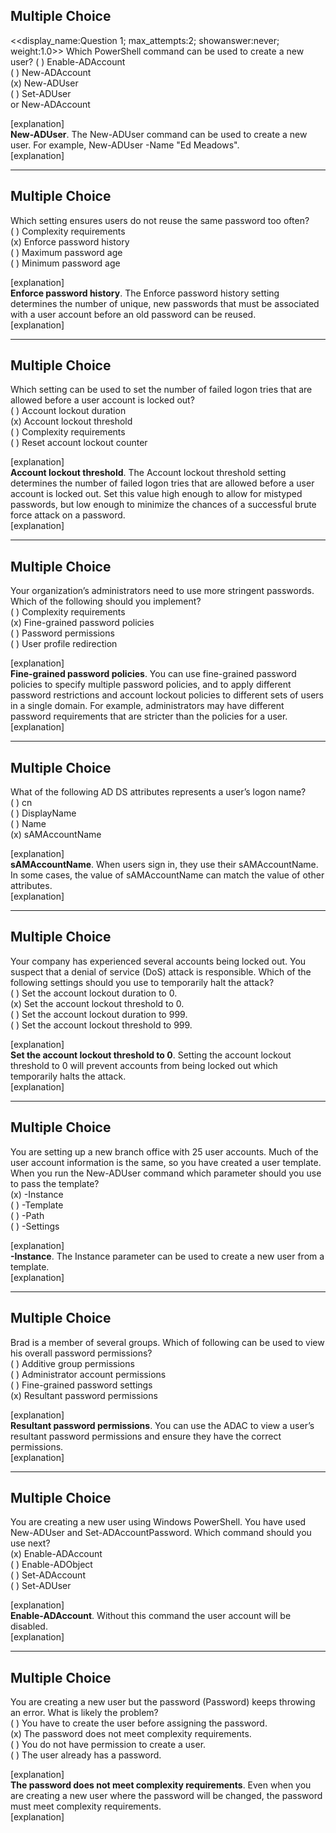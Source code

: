 ## Multiple Choice  
<<display_name:Question 1; max_attempts:2; showanswer:never; weight:1.0>>
Which PowerShell command can be used to create a new user? 
( ) Enable-ADAccount  
( ) New-ADAccount  
(x) New-ADUser  
( ) Set-ADUser  
or New-ADAccount  

[explanation]  
<b>New-ADUser</b>. The New-ADUser command can be used to create a new user. For example, New-ADUser -Name "Ed Meadows".   
[explanation]  

---

## Multiple Choice
  
Which setting ensures users do not reuse the same password too often?  
( ) Complexity requirements  
(x) Enforce password history  
( ) Maximum password age  
( ) Minimum password age  

[explanation]  
<b>Enforce password history</b>. The Enforce password history setting determines the number of unique, new passwords that must be associated with a user account before an old password can be reused.   
[explanation]  

---

## Multiple Choice
  
Which setting can be used to set the number of failed logon tries that are allowed before a user account is locked out?  
( ) Account lockout duration  
(x) Account lockout threshold  
( ) Complexity requirements  
( ) Reset account lockout counter  

[explanation]  
<b>Account lockout threshold</b>. The Account lockout threshold setting determines the number of failed logon tries that are allowed before a user account is locked out. Set this value high enough to allow for mistyped passwords, but low enough to minimize the chances of a successful brute force attack on a password.  
[explanation]  

---

## Multiple Choice

Your organization’s administrators need to use more stringent passwords. Which of the following should you implement?  
( ) Complexity requirements  
(x) Fine-grained password policies  
( ) Password permissions  
( ) User profile redirection  

[explanation]  
<b>Fine-grained password policies</b>. You can use fine-grained password policies to specify multiple password policies, and to apply different password restrictions and account lockout policies to different sets of users in a single domain. For example, administrators may have different password requirements that are stricter than the policies for a user.   
[explanation]  

---

## Multiple Choice

What of the following AD DS attributes represents a user’s logon name?  
( ) cn  
( ) DisplayName  
( ) Name  
(x) sAMAccountName  

[explanation]  
<b>sAMAccountName</b>. When users sign in, they use their sAMAccountName. In some cases, the value of sAMAccountName can match the value of other attributes.  
[explanation]  

---

## Multiple Choice

Your company has experienced several accounts being locked out. You suspect that a denial of service (DoS) attack is responsible.  Which of the following settings should you use to temporarily halt the attack?  
( ) Set the account lockout duration to 0.  
(x) Set the account lockout threshold to 0.  
( ) Set the account lockout duration to 999.  
( ) Set the account lockout threshold to 999.  

[explanation]  
<b>Set the account lockout threshold to 0</b>. Setting the account lockout threshold to 0 will prevent accounts from being locked out which temporarily halts the attack.  
[explanation]  

---

## Multiple Choice

You are setting up a new branch office with 25 user accounts. Much of the user account information is the same, so you have created a user template. When you run the New-ADUser command which parameter should you use to pass the template?  
(x) -Instance  
(  ) -Template  
(  ) -Path  
(  ) -Settings  

[explanation]  
<b>-Instance</b>. The Instance parameter can be used to create a new user from a template.   
[explanation]  

---

## Multiple Choice

Brad is a member of several groups. Which of following can be used to view his overall password permissions?  
(  ) Additive group permissions  
(  ) Administrator account permissions  
(  ) Fine-grained password settings  
(x) Resultant password permissions  

[explanation]  
<b>Resultant password permissions</b>. You can use the ADAC to view a user’s resultant password permissions and ensure they have the correct permissions.   
[explanation]   

---

## Multiple Choice

You are creating a new user using Windows PowerShell. You have used New-ADUser and Set-ADAccountPassword. Which command should you use next?  
(x) Enable-ADAccount  
( ) Enable-ADObject  
( ) Set-ADAccount  
( ) Set-ADUser  

[explanation]  
<b>Enable-ADAccount</b>. Without this command the user account will be disabled.  
[explanation]  

---

## Multiple Choice

You are creating a new user but the password (Password) keeps throwing an error. What is likely the problem?  
( ) You have to create the user before assigning the password.  
(x) The password does not meet complexity requirements.  
( ) You do not have permission to create a user.   
( ) The user already has a password.   

[explanation]  
<b>The password does not meet complexity requirements</b>. Even when you are creating a new user where the password will be changed, the password must meet complexity requirements.  
[explanation]  